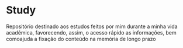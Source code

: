 # Study

Repositório destinado aos estudos feitos por mim durante a minha vida acadêmica, favorecendo, assim, o acesso rápido as informações, bem comoajuda a fixação do conteúdo na memória de longo prazo
